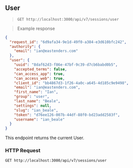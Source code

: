 ## User

> `GET http://localhost:3000/api/v7/sessions/user`

> Example response

```json
{
  "request_id": "6d9afa34-9e1d-49f0-a384-e3d610bfc242",
  "authority": {
    "email": "ian@eastenders.com"
  },
  "user": {
    "uuid": "8daf62d3-f86e-47bf-9c39-d7cb6babd0b5",
    "accepted_terms": false,
    "can_access_app": true,
    "can_access_web": true,
    "client_id": "bb4867d3-1f26-4a0c-a645-4d185c9e9498",
    "email": "ian@eastenders.com",
    "first_name": "Ian",
    "group": "user",
    "last_name": "Beale",
    "settings": null,
    "slug": "ian_beale",
    "token": "d76ee126-007b-44df-88f0-bd23add2583f",
    "username": "ian_beale"
  }
}
```

This endpoint returns the current User.

### HTTP Request

`GET http://localhost:3000/api/v7/sessions/user`